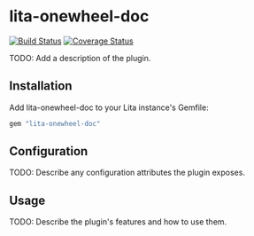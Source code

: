 # lita-onewheel-doc

[![Build Status](https://travis-ci.org/onewheelskyward/lita-onewheel-doc.png?branch=master)](https://travis-ci.org/onewheelskyward/lita-onewheel-doc)
[![Coverage Status](https://coveralls.io/repos/onewheelskyward/lita-onewheel-doc/badge.png)](https://coveralls.io/r/onewheelskyward/lita-onewheel-doc)

TODO: Add a description of the plugin.

## Installation

Add lita-onewheel-doc to your Lita instance's Gemfile:

``` ruby
gem "lita-onewheel-doc"
```

## Configuration

TODO: Describe any configuration attributes the plugin exposes.

## Usage

TODO: Describe the plugin's features and how to use them.
